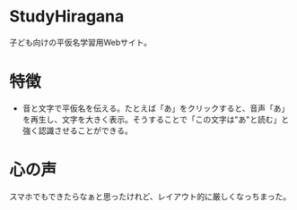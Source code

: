 # StudyHiragana
子ども向けの平仮名学習用Webサイト。

# 特徴
- 音と文字で平仮名を伝える。たとえば「あ」をクリックすると、音声「あ」を再生し、文字を大きく表示。そうすることで「この文字は"あ"と読む」と強く認識させることができる。

# 心の声
スマホでもできたらなぁと思ったけれど、レイアウト的に厳しくなっちまった。
